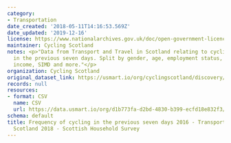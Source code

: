 ```yaml
---
category:
- Transportation
date_created: '2018-05-11T14:16:53.569Z'
date_updated: '2019-12-16'
license: https://www.nationalarchives.gov.uk/doc/open-government-licence/version/3/
maintainer: Cycling Scotland
notes: <p>"Data from Transport and Travel in Scotland relating to cycling frequency
  in the previous seven days. Split by gender, age, employment status, net household
  income, SIMD and more."</p>
organization: Cycling Scotland
original_dataset_link: https://usmart.io/org/cyclingscotland/discovery/discovery-view-detail/1891331f-7ec1-4d7a-9ad5-4c43bb817ad8
records: null
resources:
- format: CSV
  name: CSV
  url: https://data.usmart.io/org/d1b773fa-d2bd-4830-b399-ecfd18e832f3/resource?resourceGUID=7a097bf0-1a75-4cf2-b4d7-90d6b73aa15e
schema: default
title: Frequency of cycling in the previous seven days 2016 - Transport and Travel
  Scotland 2018 - Scottish Household Survey
---
```

